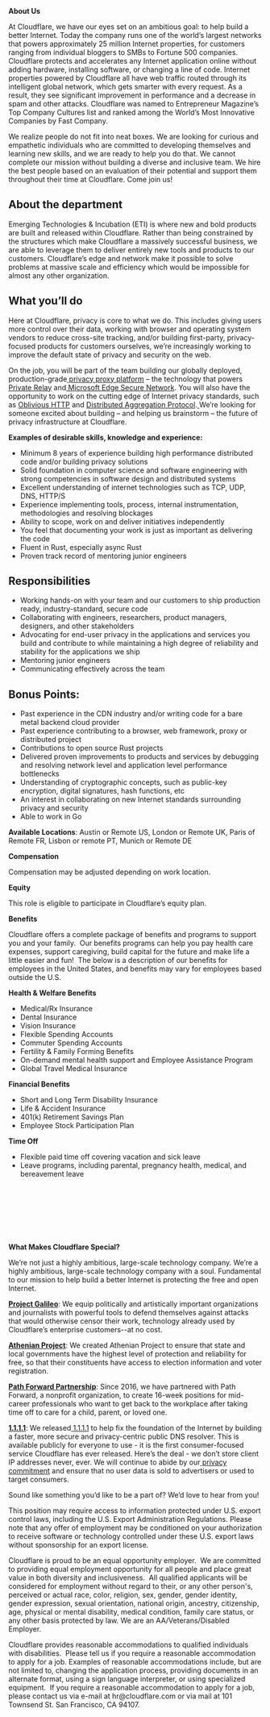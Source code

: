 <div class="content-intro">
	<div><strong>About Us</strong></div>
	<div>
		<p><span style="font-weight: 400;">At Cloudflare, we have our eyes set on an ambitious goal: to help build a better Internet. Today the company runs one of the world’s largest networks that powers approximately 25 million Internet properties, for customers ranging from individual bloggers to SMBs to Fortune 500 companies. Cloudflare protects and accelerates any Internet application online without adding hardware, installing software, or changing a line of code. Internet properties powered by Cloudflare all have web traffic routed through its intelligent global network, which gets smarter with every request. As a result, they see significant improvement in performance and a decrease in spam and other attacks. Cloudflare was named to Entrepreneur Magazine’s Top Company Cultures list and ranked among the World’s Most Innovative Companies by Fast Company.</span><span style="font-weight: 400;">&nbsp;</span></p>
		<p><span style="font-weight: 400;">We realize people do not fit into neat boxes. We are looking for curious and empathetic individuals who are committed to developing themselves and learning new skills, and we are ready to help you do that. We cannot complete our mission without building a diverse and inclusive team. We hire the best people based on an evaluation of their potential and support them throughout their time at Cloudflare. Come join us!&nbsp;</span></p>
	</div>
</div>
<h2><strong>About the department</strong></h2>
<p>Emerging Technologies &amp; Incubation (ETI) is where new and bold products are built and released within Cloudflare. Rather than being constrained by the structures which make Cloudflare a massively successful business, we are able to leverage them to deliver entirely new tools and products to our customers. Cloudflare’s edge and network make it possible to solve problems at massive scale and efficiency which would be impossible for almost any other organization.</p>
<h2><strong>What you’ll do</strong></h2>
<p>Here at Cloudflare, privacy is core to what we do. This includes giving users more control over their data, working with browser and operating system vendors to reduce cross-site tracking, and/or building first-party, privacy-focused products for customers ourselves, we’re increasingly working to improve the default state of privacy and security on the web.</p>
<p>On the job, you will be part of the team building our globally deployed, production-grade<a href="https://blog.cloudflare.com/privacy-edge-making-building-privacy-first-apps-easier/"> privacy proxy platform</a> – the technology that powers<a href="https://blog.cloudflare.com/icloud-private-relay/"> Private Relay</a> and<a href="https://blog.cloudflare.com/cloudflare-now-powering-microsoft-edge-secure-network/"> Microsoft Edge Secure Network</a>. You will also have the opportunity to work on the cutting edge of Internet privacy standards, such as <a href="https://developers.cloudflare.com/privacy-gateway/">Oblivious HTTP</a> and <a href="https://blog.cloudflare.com/deep-dive-privacy-preserving-measurement">Distributed Aggregation Protocol</a>.<a href="https://blog.cloudflare.com/building-privacy-into-internet-standards-and-how-to-make-your-app-more-private-today/"> </a>We’re looking for someone excited about building – and helping us brainstorm – the future of privacy infrastructure at Cloudflare.&nbsp;</p>
<p><strong>Examples of desirable skills, knowledge and experience:</strong></p>
<ul>
	<li>Minimum 8 years of experience building high performance distributed code and/or building privacy solutions</li>
	<li>Solid foundation in computer science and software engineering with strong competencies in software design and distributed systems</li>
	<li>Excellent understanding of internet technologies such as TCP, UDP, DNS, HTTP/S</li>
	<li>Experience implementing tools, process, internal instrumentation, methodologies and resolving blockages</li>
	<li>Ability to scope, work on and deliver initiatives independently&nbsp;</li>
	<li>You feel that documenting your work is just as important as delivering the code</li>
	<li>Fluent in Rust, especially async Rust</li>
	<li>Proven track record of mentoring junior engineers&nbsp;</li>
</ul>
<h2><strong>Responsibilities</strong></h2>
<ul>
	<li>Working hands-on with your team and our customers to ship production ready, industry-standard, secure code</li>
	<li>Collaborating with engineers, researchers, product managers, designers, and other stakeholders</li>
	<li>Advocating for end-user privacy in the applications and services you build and contribute to while maintaining a high degree of reliability and stability for the applications we ship</li>
	<li>Mentoring junior engineers&nbsp;</li>
	<li>Communicating effectively across the team</li>
</ul>
<h2><strong>Bonus Points:</strong></h2>
<ul>
	<li>Past experience in the CDN industry and/or writing code for a bare metal backend cloud provider</li>
	<li>Past experience contributing to a browser, web framework, proxy or distributed project</li>
	<li>Contributions to open source Rust projects</li>
	<li>Delivered proven improvements to products and services by debugging and resolving network level and application level performance bottlenecks&nbsp;</li>
	<li>Understanding of cryptographic concepts, such as public-key encryption, digital signatures, hash functions, etc</li>
	<li>An interest in collaborating on new Internet standards surrounding privacy and security</li>
	<li>Able to work in Go&nbsp;</li>
</ul>
<p><strong>Available Locations</strong>: Austin or Remote US, London or Remote UK, Paris of Remote FR, Lisbon or remote PT, Munich or Remote DE&nbsp;</p>
<p><strong>Compensation</strong></p>
<p>Compensation may be adjusted depending on work location.</p>
<p><strong>Equity</strong></p>
<p>This role is eligible to participate in Cloudflare’s equity plan.</p>
<p><strong>Benefits</strong></p>
<p>Cloudflare offers a complete package of benefits and programs to support you and your family.&nbsp; Our benefits programs can help you pay health care expenses, support caregiving, build capital for the future and make life a little easier and fun!&nbsp; The below is a description of our benefits for employees in the United States, and benefits may vary for employees based outside the U.S.</p>
<p><strong>Health &amp; Welfare Benefits</strong></p>
<ul>
	<li>Medical/Rx Insurance</li>
	<li>Dental Insurance</li>
	<li>Vision Insurance</li>
	<li>Flexible Spending Accounts</li>
	<li>Commuter Spending Accounts</li>
	<li>Fertility &amp; Family Forming Benefits</li>
	<li>On-demand mental health support and Employee Assistance Program</li>
	<li>Global Travel Medical Insurance</li>
</ul>
<p><strong>Financial Benefits</strong></p>
<ul>
	<li>Short and Long Term Disability Insurance</li>
	<li>Life &amp; Accident Insurance</li>
	<li>401(k) Retirement Savings Plan</li>
	<li>Employee Stock Participation Plan</li>
</ul>
<p><strong>Time Off</strong></p>
<ul>
	<li>Flexible paid time off covering vacation and sick leave</li>
	<li>Leave programs, including parental, pregnancy health, medical, and bereavement leave</li>
</ul>
<h2><br><br></h2>
<p>&nbsp;</p>
<div class="content-conclusion">
	<p><strong>What Makes Cloudflare Special?</strong></p>
	<p><span style="font-weight: 400;">We’re not just a highly ambitious, large-scale technology company. We’re a highly ambitious, large-scale technology company with a soul. Fundamental to our mission to help build a better Internet is protecting the free and open Internet.</span></p>
	<p><a href="https://blog.cloudflare.com/protecting-free-expression-online/"><strong>Project Galileo</strong></a><span style="font-weight: 400;">: We equip politically and artistically important organizations and journalists with powerful tools to defend themselves against attacks that would otherwise censor their work, technology already used by Cloudflare’s enterprise customers--at no cost.</span></p>
	<p><strong><a href="https://www.cloudflare.com/athenian/">Athenian Project</a></strong><span style="font-weight: 400;">: We created Athenian Project to ensure that state and local governments have the highest level of protection and reliability for free, so that their constituents have access to election information and voter registration.</span></p>
	<p><a href="https://blog.cloudflare.com/tag/path-forward/"><strong>Path Forward Partnership</strong></a><span style="font-weight: 400;">: Since 2016, we have partnered with Path Forward, a nonprofit organization, to create 16-week positions for mid-career professionals who want to get back to the workplace after taking time off to care for a child, parent, or loved one.</span></p>
	<p><a href="https://1.1.1.1/"><strong>1.1.1.1</strong></a><span style="font-weight: 400;">: We released</span><a href="https://1.1.1.1/"> <span style="font-weight: 400;">1.1.1.1</span></a><span style="font-weight: 400;"> to help fix the foundation of the Internet by building a faster, more secure and privacy-centric public DNS resolver. This is available publicly for everyone to use - it is the first consumer-focused service Cloudflare has ever released. Here’s the deal - we don’t store client IP addresses never, ever. We will continue to abide by our</span><a href="https://developers.cloudflare.com/1.1.1.1/privacy/public-dns-resolver"> privacy commitment</a><span style="font-weight: 400;"> and ensure that no user data is sold to advertisers or used to target consumers.</span></p>
	<p><span style="font-weight: 400;">Sound like something you’d like to be a part of? We’d love to hear from you!</span></p>
	<p><span style="font-weight: 400;">This position may require access to information protected under U.S. export control laws, including the U.S. Export Administration Regulations. Please note that any offer of employment may be conditioned on your authorization to receive software or technology controlled under these U.S. export laws without sponsorship for an export license.</span></p>
	<p><span style="font-weight: 400;">Cloudflare is proud to be an equal opportunity employer. &nbsp;We are committed to providing equal employment opportunity for all people and place great value in both diversity and inclusiveness. &nbsp;All qualified applicants will be considered for employment without regard to their, or any other person's, perceived or actual</span> <span style="font-weight: 400;">race, color, religion, sex, gender, gender identity, gender expression, sexual orientation, national origin, ancestry, citizenship, age, physical or mental disability, medical condition, family care status, or any other basis protected by law. </span><span style="font-weight: 400;">We are an AA/Veterans/Disabled Employer.</span></p>
	<p><span style="font-weight: 400;">Cloudflare provides reasonable accommodations to qualified individuals with disabilities. &nbsp;Please tell us if you require a reasonable accommodation to apply for a job. Examples of reasonable accommodations include, but are not limited to, changing the application process, providing documents in an alternate format, using a sign language interpreter, or using specialized equipment. &nbsp;If you require a reasonable accommodation to apply for a job, please contact us via e-mail at </span><span style="font-weight: 400;">hr@cloudflare.com</span><span style="font-weight: 400;"> or via mail at 101 Townsend St. San Francisco, CA 94107.</span></p>
</div>